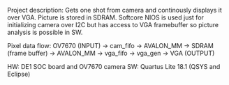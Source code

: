 Project description:
Gets one shot from camera and continously displays it over VGA. Picture is stored in SDRAM. Softcore NIOS is used just for initializing camera over I2C but has access to VGA framebuffer so picture analysis is possible in SW.

Pixel data flow:
OV7670 (INPUT) -> cam_fifo -> AVALON_MM -> SDRAM (frame buffer) -> AVALON_MM -> vga_fifo -> vga_gen -> VGA (OUTPUT)

HW: DE1 SOC board and OV7670 camera
SW: Quartus Lite 18.1 (QSYS and Eclipse)